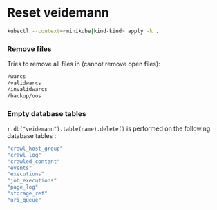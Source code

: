  # Reset veidemann

```bash
kubectl --context=<minikube|kind-kind> apply -k .
```

### Remove files

Tries to remove all files in (cannot remove open files):

```bash
/warcs
/validwarcs
/invalidwarcs
/backup/oos
``` 

### Empty database tables
`r.db("veidemann").table(name).delete()` is performed on the following database tables :

```bash
"crawl_host_group"
"crawl_log"
"crawled_content"
"events"
"executions"
"job_executions"
"page_log"
"storage_ref"
"uri_queue"
```
